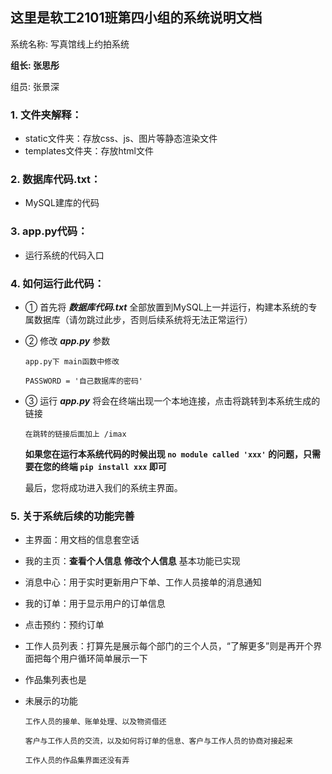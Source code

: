 ## 这里是软工2101班第四小组的系统说明文档
系统名称: 写真馆线上约拍系统

**组长: 张思彤**

组员: 张景深

### 1. 文件夹解释：
- static文件夹：存放css、js、图片等静态渲染文件
- templates文件夹：存放html文件

### 2. 数据库代码.txt：
- MySQL建库的代码

### 3. app.py代码：
- 运行系统的代码入口

### 4. 如何运行此代码：
- ① 首先将 _**数据库代码.txt**_ 全部放置到MySQL上一并运行，构建本系统的专属数据库（请勿跳过此步，否则后续系统将无法正常运行） 
- ② 修改 _**app.py**_ 参数
    
    `app.py下 main函数中修改`

    `PASSWORD = '自己数据库的密码'`

- ③ 运行 _**app.py**_ 将会在终端出现一个本地连接，点击将跳转到本系统生成的链接

    `在跳转的链接后面加上 /imax `

    **如果您在运行本系统代码的时候出现 `no module called 'xxx'` 的问题，只需要在您的终端 `pip install xxx` 即可**

    最后，您将成功进入我们的系统主界面。

### 5. 关于系统后续的功能完善
- 主界面：用文档的信息套空话
- 我的主页：**查看个人信息** **修改个人信息** 基本功能已实现
- 消息中心：用于实时更新用户下单、工作人员接单的消息通知
- 我的订单：用于显示用户的订单信息
- 点击预约：预约订单
- 工作人员列表：打算先是展示每个部门的三个人员，“了解更多”则是再开个界面把每个用户循环简单展示一下
- 作品集列表也是
- 未展示的功能

    `工作人员的接单、账单处理、以及物资借还`

    `客户与工作人员的交流，以及如何将订单的信息、客户与工作人员的协商对接起来`

    `工作人员的作品集界面还没有弄`
